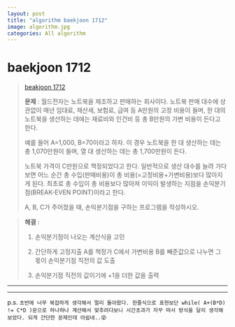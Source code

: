 ```yaml
---  
layout: post  
title: "algorithm baekjoon 1712"  
image: algorithm.jpg  
categories: All algorithm  
---  
```


# baekjoon 1712  

> [beakjoon 1712](https://www.acmicpc.net/problem/1712)  
>   
> **문제** : 월드전자는 노트북을 제조하고 판매하는 회사이다. 노트북 판매 대수에 상관없이 매년 임대료, 재산세, 보험료, 급여 등 A만원의 고정 비용이 들며, 한 대의 노트북을 생산하는 데에는 재료비와 인건비 등 총 B만원의 가변 비용이 든다고 한다.  
> 
> 예를 들어 A=1,000, B=70이라고 하자. 이 경우 노트북을 한 대 생산하는 데는 총 1,070만원이 들며, 열 대 생산하는 데는 총 1,700만원이 든다.  
> 
> 노트북 가격이 C만원으로 책정되었다고 한다. 일반적으로 생산 대수를 늘려 가다 보면 어느 순간 총 수입(판매비용)이 총 비용(=고정비용+가변비용)보다 많아지게 된다. 최초로 총 수입이 총 비용보다 많아져 이익이 발생하는 지점을 손익분기점(BREAK-EVEN POINT)이라고 한다.  
> 
> A, B, C가 주어졌을 때, 손익분기점을 구하는 프로그램을 작성하시오.  

> **해결** :  
> 1. 손익분기점이 나오는 계산식을 고민  
> 
> 2. 간단하게 고정지출 A를 책정가 C에서 가변비용 B를 빼준값으로 나누면 그 몫이 손익분기점 직전의 값 도출  
> 
> 3. 손익분기점 직전의 값이기에 +1을 더한 값을 출력  

---  

<script src="https://gist.github.com/nnlog/97a6ba3144c0336987c313d9bc44a1d8.js"></script>  

---   

p.s. `초반에 너무 복잡하게 생각해서 멀리 돌아왔다. 한줄식으로 표현보단 while( A+(B*D) != C*D )문으로 하나하나 계산해서 맞추려다보니 시간초과가 자꾸 떠서 방식을 달리 생각해보았다. 되게 간단한 문제인데 아쉽네..😵`

